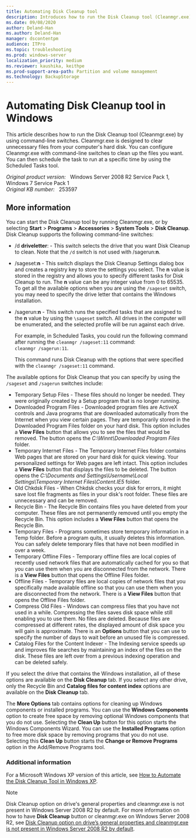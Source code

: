 ```yaml
---
title: Automating Disk Cleanup tool
description: Introduces how to run the Disk Cleanup tool (Cleanmgr.exe) by using command-line switches.
ms.date: 09/08/2020
author: Deland-Han
ms.author: Deland-Han
manager: dscontentpm
audience: ITPro
ms.topic: troubleshooting
ms.prod: windows-server
localization_priority: medium
ms.reviewer: kaushika, keithpe
ms.prod-support-area-path: Partition and volume management
ms.technology: BackupStorage
---
```

# Automating Disk Cleanup tool in Windows

This article describes how to run the Disk Cleanup tool (Cleanmgr.exe) by using command-line switches. Cleanmgr.exe is designed to clear unnecessary files from your computer's hard disk. You can configure Cleanmgr.exe with command-line switches to clean up the files you want. You can then schedule the task to run at a specific time by using the Scheduled Tasks tool.

_Original product version:_ &nbsp; Windows Server 2008 R2 Service Pack 1, Windows 7 Service Pack 1  
_Original KB number:_ &nbsp; 253597

## More information

You can start the Disk Cleanup tool by running Cleanmgr.exe, or by selecting **Start** > **Programs** > **Accessories** > **System Tools** > **Disk Cleanup**. Disk Cleanup supports the following command-line switches:

- /d **driveletter**: - This switch selects the drive that you want Disk Cleanup to clean. Note that the `/d` switch is not used with /sagerun:**n**.
- /sageset:**n** - This switch displays the Disk Cleanup Settings dialog box and creates a registry key to store the settings you select. The **n** value is stored in the registry and allows you to specify different tasks for Disk Cleanup to run. The **n** value can be any integer value from 0 to 65535. To get all the available options when you are using the `/sageset` switch, you may need to specify the drive letter that contains the Windows installation.
- /sagerun:**n** - This switch runs the specified tasks that are assigned to the **n** value by using the `\sageset` switch. All drives in the computer will be enumerated, and the selected profile will be run against each drive.

  For example, in Scheduled Tasks, you could run the following command after running the `cleanmgr /sageset:11` command:  
  `cleanmgr /sagerun:11`.

  This command runs Disk Cleanup with the options that were specified with the `cleanmgr /sageset:11` command.

The available options for Disk Cleanup that you can specify by using the `/sageset` and `/sagerun` switches include:

- Temporary Setup Files - These files should no longer be needed. They were originally created by a Setup program that is no longer running.
- Downloaded Program Files - Downloaded program files are ActiveX controls and Java programs that are downloaded automatically from the Internet when you view certain pages. They are temporarily stored in the Downloaded Program Files folder on your hard disk. This option includes a **View Files** button that allows you to see the files that would be removed. The button opens the *C:\Winnt\Downloaded Program Files* folder.
- Temporary Internet Files - The Temporary Internet Files folder contains Web pages that are stored on your hard disk for quick viewing. Your personalized settings for Web pages are left intact. This option includes a **View Files** button that displays the files to be deleted. The button opens the *C:\Documents and Settings\Username\Local Settings\Temporary Internet Files\Content.IE5* folder.
- Old Chkdsk Files - When Chkdsk checks your disk for errors, it might save lost file fragments as files in your disk's root folder. These files are unnecessary and can be removed.
- Recycle Bin - The Recycle Bin contains files you have deleted from your computer. These files are not permanently removed until you empty the Recycle Bin. This option includes a **View Files** button that opens the Recycle Bin.
- Temporary Files - Programs sometimes store temporary information in a Temp folder. Before a program quits, it usually deletes this information. You can safely delete temporary files that have not been modified in over a week.
- Temporary Offline Files - Temporary offline files are local copies of recently used network files that are automatically cached for you so that you can use them when you are disconnected from the network. There is a **View Files** button that opens the Offline Files folder.
- Offline Files - Temporary files are local copies of network files that you specifically made available offline so that you can use them when you are disconnected from the network. There is a **View Files** button that opens the Offline Files folder.
- Compress Old Files - Windows can compress files that you have not used in a while. Compressing the files saves disk space while still enabling you to use them. No files are deleted. Because files are compressed at different rates, the displayed amount of disk space you will gain is approximate. There is an **Options** button that you can use to specify the number of days to wait before an unused file is compressed.
- Catalog Files for the Content Indexer - The Indexing service speeds up and improves file searches by maintaining an index of the files on the disk. These files are left over from a previous indexing operation and can be deleted safely.

If you select the drive that contains the Windows installation, all of these options are available on the **Disk Cleanup** tab. If you select any other drive, only the Recycle Bin and **Catalog files for content index** options are available on the **Disk Cleanup** tab.

The **More Options** tab contains options for cleaning up Windows components or installed programs. You can use the **Windows Components** option to create free space by removing optional Windows components that you do not use. Selecting the **Clean Up** button for this option starts the Windows Components Wizard. You can use the **Installed Programs** option to free more disk space by removing programs that you do not use. Selecting this **Clean Up** button starts the **Change or Remove Programs** option in the Add/Remove Programs tool.

### Additional information

For a Microsoft Windows XP version of this article, see [How to Automate the Disk Cleanup Tool in Windows XP](https://support.microsoft.com/help/315246).

> [!NOTE]
> Disk Cleanup option on drive's general properties and cleanmgr.exe is not present in  Windows Server 2008 R2 by default. For more information on how to have **Disk Cleanup** button or cleanmgr.exe on Windows Server 2008 R2, see [Disk Cleanup option on drive’s general properties and cleanmgr.exe is not present in Windows Server 2008 R2 by default](/previous-versions/windows/it-pro/windows-server-2008-R2-and-2008/ff630161(v=ws.10)).
